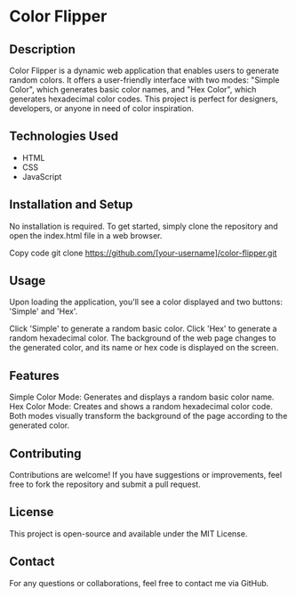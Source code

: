 # Color Flipper
## Description
Color Flipper is a dynamic web application that enables users to generate random colors. It offers a user-friendly interface with two modes: "Simple Color", which generates basic color names, and "Hex Color", which generates hexadecimal color codes. This project is perfect for designers, developers, or anyone in need of color inspiration.

## Technologies Used
- HTML
- CSS
- JavaScript
## Installation and Setup
No installation is required. To get started, simply clone the repository and open the index.html file in a web browser.


Copy code
git clone https://github.com/[your-username]/color-flipper.git
## Usage
Upon loading the application, you'll see a color displayed and two buttons: 'Simple' and 'Hex'.

Click 'Simple' to generate a random basic color.
Click 'Hex' to generate a random hexadecimal color.
The background of the web page changes to the generated color, and its name or hex code is displayed on the screen.

## Features
Simple Color Mode: Generates and displays a random basic color name.
Hex Color Mode: Creates and shows a random hexadecimal color code.
Both modes visually transform the background of the page according to the generated color.
## Contributing
Contributions are welcome! If you have suggestions or improvements, feel free to fork the repository and submit a pull request.

## License
This project is open-source and available under the MIT License.

## Contact
For any questions or collaborations, feel free to contact me via GitHub.

